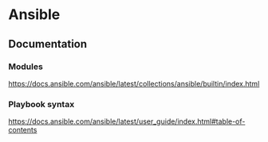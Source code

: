 # Ansible
## Documentation
### Modules
https://docs.ansible.com/ansible/latest/collections/ansible/builtin/index.html
### Playbook syntax
https://docs.ansible.com/ansible/latest/user_guide/index.html#table-of-contents